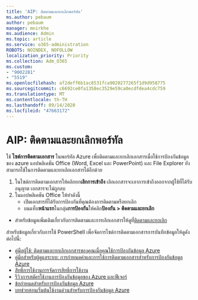 ```yaml
---
title: 'AIP: ติดตามและยกเลิกพอร์ทัล'
ms.author: pebaum
author: pebaum
manager: mnirkhe
ms.audience: Admin
ms.topic: article
ms.service: o365-administration
ROBOTS: NOINDEX, NOFOLLOW
localization_priority: Priority
ms.collection: Adm_O365
ms.custom:
- "9002281"
- "5519"
ms.openlocfilehash: af2deff6b1ac8531fca9020277265f1d9d958775
ms.sourcegitcommit: c6692ce0fa1358ec3529e59ca0ecdfdea4cdc759
ms.translationtype: MT
ms.contentlocale: th-TH
ms.lasthandoff: 09/14/2020
ms.locfileid: "47663172"
---
```

# <a name="aip-track-and-revoke-portal"></a>AIP: ติดตามและยกเลิกพอร์ทัล

ใช้ **ไซต์การติดตามเอกสาร** ในพอร์ทัล Azure เพื่อติดตามและยกเลิกเอกสารเมื่อใช้การป้องกันข้อมูลของ azure แอปพลิเคชัน Office (Word, Excel และ PowerPoint) และ File Explorer ยังสามารถใช้ในการติดตามและยกเลิกเอกสารได้อีกด้วย

1. ในไซต์การติดตามเอกสารให้คลิกยก**เลิกการเข้าถึง** เลิกเอกสารจะเอาการเข้าถึงออกจากผู้ใช้ที่ได้รับอนุญาต เอกสารจะไม่ถูกลบ
2. ในแอปพลิเคชัน Office ให้ทำดังนี้
    - เปิดเอกสารที่ได้รับการป้องกันที่คุณต้องการติดตามหรือยกเลิก
    - บนแท็บ**หน้าแรก**ในกลุ่ม**การป้องกัน**ให้คลิก**ป้องกัน > ติดตามและยกเลิก**

- สำหรับข้อมูลเพิ่มเติมเกี่ยวกับการติดตามและการเลิกเอกสารให้ดูที่[ติดตามและยกเลิก](https://docs.microsoft.com/azure/information-protection/rms-client/client-track-revoke)

สำหรับข้อมูลเกี่ยวกับการใช้ PowerShell เพื่อจัดการไซต์การติดตามเอกสารการบันทึกข้อมูลให้ดูดังต่อไปนี้:
- [คู่มือผู้ใช้: ติดตามและยกเลิกเอกสารของคุณเมื่อคุณใช้การป้องกันข้อมูล Azure](https://docs.microsoft.com/azure/information-protection/rms-client/client-track-revoke)
- [คู่มือสำหรับผู้ดูแลระบบ: การกำหนดค่าและการใช้การติดตามเอกสารสำหรับการป้องกันข้อมูล Azure](https://docs.microsoft.com/azure/information-protection/rms-client/client-admin-guide-document-tracking)
- [สิทธิ์การใช้งานการจัดการสิทธิ์การใช้งาน](https://docs.microsoft.com/azure/information-protection/configure-usage-rights#rights-management-use-license)
- [รีวิวการสมัครใช้งานการป้องกันข้อมูลของ Azure และฟีเจอร์](https://azure.microsoft.com/pricing/details/information-protection)
- [ข้อกำหนดสำหรับการป้องกันข้อมูล Azure](https://docs.microsoft.com/azure/information-protection/get-started/requirements)
- [บทช่วยสอนเริ่มต้นใช้งานด่วนสำหรับการป้องกันข้อมูล Azure](https://docs.microsoft.com/azure/information-protection/get-started/infoprotect-quick-start-tutorial)

